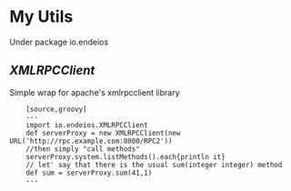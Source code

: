 My Utils
=======

Under package io.endeios

*XMLRPCClient*
--------------
 Simple wrap for apache's xmlrpcclient library

        [source,groovy]
        --- 
        import io.endeios.XMLRPCClient
        def serverProxy = new XMLRPCClient(new URL('http://rpc.example.com:8000/RPC2'))
        //then simply "call methods"
        serverProxy.system.listMethods().each{println it}
        // let' say that there is the usual sum(integer integer) method
        def sum = serverProxy.sum(41,1)
        ---





